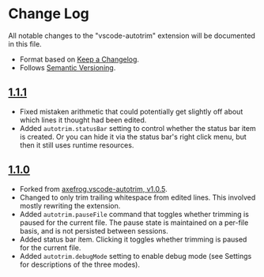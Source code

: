 # Change Log

All notable changes to the "vscode-autotrim" extension will be documented in this file.

- Format based on [Keep a Changelog](https://keepachangelog.com/).
- Follows [Semantic Versioning](https://semver.org/).

## [1.1.1](https://github.com/chrisant996/vscode-autotrim/tree/25d663569dfb7a3a720b64a7b8cb781bb202e29c)

- Fixed mistaken arithmetic that could potentially get slightly off about which lines it thought had been edited.
- Added `autotrim.statusBar` setting to control whether the status bar item is created.  Or you can hide it via the status bar's right click menu, but then it still uses runtime resources.

## [1.1.0](https://github.com/chrisant996/vscode-autotrim/tree/811363ccb780471c2559282c4df3bef7e865a32f)

- Forked from [axefrog.vscode-autotrim, v1.0.5](https://github.com/axefrog/vscode-autotrim/commit/d19562a22b873e80e6d5e37af2009509945dfea9).
- Changed to only trim trailing whitespace from edited lines.  This involved mostly rewriting the extension.
- Added `autotrim.pauseFile` command that toggles whether trimming is paused for the current file.  The pause state is maintained on a per-file basis, and is not persisted between sessions.
- Added status bar item.  Clicking it toggles whether trimming is paused for the current file.
- Added `autotrim.debugMode` setting to enable debug mode (see Settings for descriptions of the three modes).
